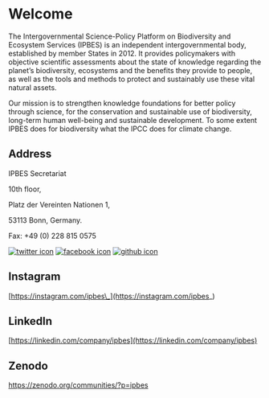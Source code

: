 # Welcome

The Intergovernmental Science-Policy Platform on Biodiversity and Ecosystem Services \(IPBES\) is an independent intergovernmental body, established by member States in 2012. It provides policymakers with objective scientific assessments about the state of knowledge regarding the planet’s biodiversity, ecosystems and the benefits they provide to people, as well as the tools and methods to protect and sustainably use these vital natural assets.

Our mission is to strengthen knowledge foundations for better policy through science, for the conservation and sustainable use of biodiversity, long-term human well-being and sustainable development. To some extent IPBES does for biodiversity what the IPCC does for climate change.

## Address

IPBES Secretariat

10th floor,

Platz der Vereinten Nationen 1,

53113 Bonn, Germany.

Fax: +49 \(0\) 228 815 0575

[![twitter icon](http://i.imgur.com/tXSoThF.png)](https://twitter.com/IPBES) [![facebook icon](http://i.imgur.com/P3YfQoD.png)](https://facebook.com/ipbes) [![github icon](http://i.imgur.com/0o48UoR.png)](https://github.com/ipbes)

## Instagram

[https://instagram.com/ipbes\_](https://instagram.com/ipbes_)

## LinkedIn

[https://linkedin.com/company/ipbes](https://linkedin.com/company/ipbes)

## Zenodo

[https://zenodo.org/communities/?p=ipbes ](https://zenodo.org/communities/?p=ipbes)

